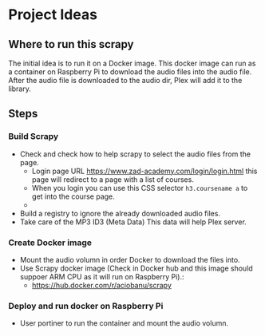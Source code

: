# Project Ideas


## Where to run this scrapy

The initial idea is to run it on a Docker image. This docker image can run as a container on Raspberry Pi to download the audio files into the audio file. After the audio file is downloaded to the audio dir, Plex will add it to the library.


## Steps


### Build Scrapy

- Check and check how to help scrapy to select the audio files from the page.
  - Login page URL https://www.zad-academy.com/login/login.html this page will redirect to a page with a list of courses.
  - When you login you can use this CSS selector `h3.coursename a` to get into the course page.
  - 
- Build a registry to ignore the already downloaded audio files.
- Take care of the MP3 ID3 (Meta Data) This data will help Plex server.


### Create Docker image

- Mount the audio volumn in order Docker to download the files into.
- Use Scrapy docker image (Check in Docker hub and this image should suppoer ARM CPU as it will run on Raspberry Pi).:
  - https://hub.docker.com/r/aciobanu/scrapy


### Deploy and run docker on Raspberry Pi

- User portiner to run the container and mount the audio volumn.
